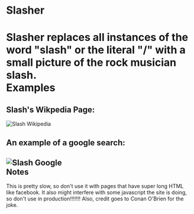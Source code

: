 Slasher
=========

Slasher replaces all instances of the word "slash" or the literal "/" with a small picture of the rock musician slash.
<br>
Examples
==========

Slash's Wikpedia Page:
-----

![Slash Wikipedia](http://i.imgur.com/pj4FsKr.png "Slash's Wikipedia Page")
<br>

An example of a google search:
-------
![Slash Google](http://i.imgur.com/SG0EDy7.png "Slash's Wikipedia Page")
<br>
Notes
----
This is pretty slow, so don't use it with pages that have super long HTML like facebook. It also might interfere with some javascript the site is doing, so don't use in production!!!!!!!
Also, credit goes to Conan O'Brien for the joke.
